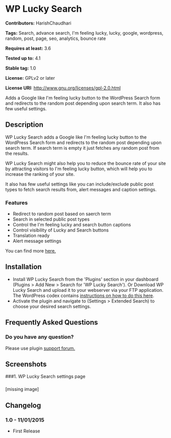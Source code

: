 # WP Lucky Search #
**Contributors:** HarishChaudhari
  
**Tags:** Search, advance search, I'm feeling lucky, lucky, google, wordpress, random, post, page, seo, analytics, bounce rate
  
**Requires at least:** 3.6
  
**Tested up to:** 4.1
  
**Stable tag:** 1.0
  
**License:** GPLv2 or later
  
**License URI:** http://www.gnu.org/licenses/gpl-2.0.html
  

Adds a Google like I'm feeling lucky button to the WordPress Search form and redirects to the random post depending upon search term. It also has few useful settings.


## Description ##

WP Lucky Search adds a Google like I'm feeling lucky button to the WordPress Search form and redirects to the random post depending upon search term.
If search term is empty it just fetches any random post from the results.

WP Lucky Search might also help you to reduce the bounce rate of your site by attracting visitors to I'm feeling lucky button, which will help you to increase the ranking of your site.
 
It also has few useful settings like you can include/exclude public post types to fetch search results from, alert messages and caption settings.


### Features ###

* Redirect to random post based on saerch term
* Search in selected public post types
* Control the I'm feeling lucky and search button captions
* Control visibility of Lucky and Search buttons
* Translation ready
* Alert message settings

You can find more [here.](http://harishchaudhari.com/projects/wp-lucky-search/)


## Installation ##

* Install WP Lucky Search from the 'Plugins' section in your dashboard (Plugins > Add New > Search for 'WP Lucky Search').
  Or
  Download WP Lucky Search and upload it to your webserver via your FTP application. The WordPress codex contains [instructions on how to do this here](http://codex.wordpress.org/Managing_Plugins#Manual_Plugin_Installation).
* Activate the plugin and navigate to (Settings > Extended Search) to choose your desired search settings.


## Frequently Asked Questions ##

### Do you have any question? ###

Please use plugin [support forum.](http://wordpress.org/support/plugins/wp-lucky-search/) 


## Screenshots ##

###1. WP Lucky Search settings page
###
[missing image]


## Changelog ##

### 1.0 - 11/01/2015 ###
* First Release
